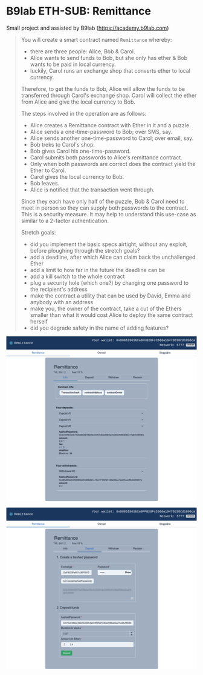 # B9lab ETH-SUB: Remittance

Small project and assisted by B9lab (https://academy.b9lab.com)


> You will create a smart contract named `Remittance` whereby:
>
>* there are three people: Alice, Bob & Carol.
>* Alice wants to send funds to Bob, but she only has ether & Bob wants to be paid in local currency.
>* luckily, Carol runs an exchange shop that converts ether to local currency.
>
> Therefore, to get the funds to Bob, Alice will allow the funds to be transferred through Carol's exchange shop. Carol will collect the ether from Alice and give the local currency to Bob.
>
> The steps involved in the operation are as follows:
>
>* Alice creates a Remittance contract with Ether in it and a puzzle.
>* Alice sends a one-time-password to Bob; over SMS, say.
>* Alice sends another one-time-password to Carol; over email, say.
>* Bob treks to Carol's shop.
>* Bob gives Carol his one-time-password.
>* Carol submits both passwords to Alice's remittance contract.
>* Only when both passwords are correct does the contract yield the Ether to Carol.
>* Carol gives the local currency to Bob.
>* Bob leaves.
>* Alice is notified that the transaction went through.
>
> Since they each have only half of the puzzle, Bob & Carol need to meet in person so they can supply both passwords to the contract. This is a security measure. It may help to understand this use-case as similar to a 2-factor authentication.
>
>
>Stretch goals:
>* did you implement the basic specs airtight, without any exploit, before ploughing through the stretch goals?
>* add a deadline, after which Alice can claim back the unchallenged Ether
>* add a limit to how far in the future the deadline can be
>* add a kill switch to the whole contract
>* plug a security hole (which one?) by changing one password to the recipient's address
>* make the contract a utility that can be used by David, Emma and anybody with an address
>* make you, the owner of the contract, take a cut of the Ethers smaller than what it would cost Alice to deploy the same contract herself
>* did you degrade safety in the name of adding features?

![Screenshot_ProjectRemittance_Info](https://github.com/Dakavon/B9labETHsub-Remittance/blob/main/screenshots/RemittanceApp_Remittance_Info.png)

![Screenshot_ProjectRemittance_Deposit](https://github.com/Dakavon/B9labETHsub-Remittance/blob/main/screenshots/RemittanceApp_Remittance_Deposit.png)